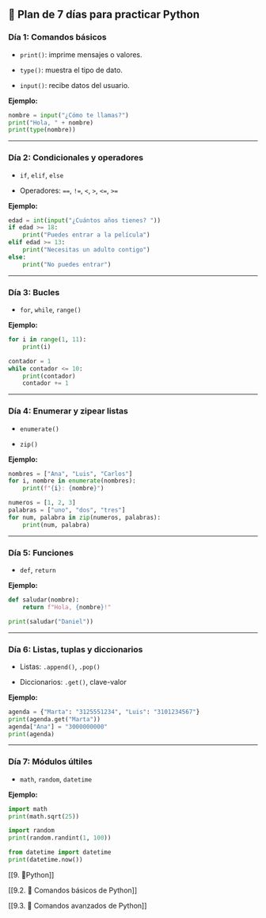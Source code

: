 ## 📅 Plan de 7 días para practicar Python

### **Día 1: Comandos básicos**

- `print()`: imprime mensajes o valores.
    
- `type()`: muestra el tipo de dato.
    
- `input()`: recibe datos del usuario.
    

**Ejemplo:**

```python
nombre = input("¿Cómo te llamas?")
print("Hola, " + nombre)
print(type(nombre))
```

---

### **Día 2: Condicionales y operadores**

- `if`, `elif`, `else`
    
- Operadores: `==`, `!=`, `<`, `>`, `<=`, `>=`
    

**Ejemplo:**

```python
edad = int(input("¿Cuántos años tienes? "))
if edad >= 18:
    print("Puedes entrar a la película")
elif edad >= 13:
    print("Necesitas un adulto contigo")
else:
    print("No puedes entrar")
```

---

### **Día 3: Bucles**

- `for`, `while`, `range()`
    

**Ejemplo:**

```python
for i in range(1, 11):
    print(i)

contador = 1
while contador <= 10:
    print(contador)
    contador += 1
```

---

### **Día 4: Enumerar y zipear listas**

- `enumerate()`
    
- `zip()`
    

**Ejemplo:**

```python
nombres = ["Ana", "Luis", "Carlos"]
for i, nombre in enumerate(nombres):
    print(f"{i}: {nombre}")

numeros = [1, 2, 3]
palabras = ["uno", "dos", "tres"]
for num, palabra in zip(numeros, palabras):
    print(num, palabra)
```

---

### **Día 5: Funciones**

- `def`, `return`
    

**Ejemplo:**

```python
def saludar(nombre):
    return f"Hola, {nombre}!"

print(saludar("Daniel"))
```

---

### **Día 6: Listas, tuplas y diccionarios**

- Listas: `.append()`, `.pop()`
    
- Diccionarios: `.get()`, clave-valor
    

**Ejemplo:**

```python
agenda = {"Marta": "3125551234", "Luis": "3101234567"}
print(agenda.get("Marta"))
agenda["Ana"] = "3000000000"
print(agenda)
```

---

### **Día 7: Módulos últiles**

- `math`, `random`, `datetime`
    

**Ejemplo:**

```python
import math
print(math.sqrt(25))

import random
print(random.randint(1, 100))

from datetime import datetime
print(datetime.now())
```

[[9. 🐍Python]]

[[9.2. 🧰 Comandos básicos de Python]]

[[9.3. 🧠 Comandos avanzados de Python]]